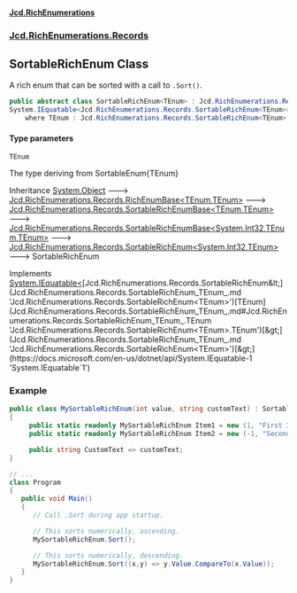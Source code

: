 #### [Jcd.RichEnumerations](index.md 'index')

### [Jcd.RichEnumerations.Records](Jcd.RichEnumerations.Records.md 'Jcd.RichEnumerations.Records')

## SortableRichEnum<TEnum> Class

A rich enum that can be sorted with a call to `.Sort()`.

```csharp
public abstract class SortableRichEnum<TEnum> : Jcd.RichEnumerations.Records.SortableRichEnum<int, TEnum>,
System.IEquatable<Jcd.RichEnumerations.Records.SortableRichEnum<TEnum>>
    where TEnum : Jcd.RichEnumerations.Records.SortableRichEnum<TEnum>
```

#### Type parameters

<a name='Jcd.RichEnumerations.Records.SortableRichEnum_TEnum_.TEnum'></a>

`TEnum`

The type deriving from SortableEnum{TEnum}

Inheritance [System.Object](https://docs.microsoft.com/en-us/dotnet/api/System.Object 'System.Object') &#129106; [Jcd.RichEnumerations.Records.RichEnumBase&lt;](Jcd.RichEnumerations.Records.RichEnumBase_TEnumeration,TEnumeratedItem_.md 'Jcd.RichEnumerations.Records.RichEnumBase<TEnumeration,TEnumeratedItem>')[TEnum](Jcd.RichEnumerations.Records.SortableRichEnum_TEnum_.md#Jcd.RichEnumerations.Records.SortableRichEnum_TEnum_.TEnum 'Jcd.RichEnumerations.Records.SortableRichEnum<TEnum>.TEnum')[,](Jcd.RichEnumerations.Records.RichEnumBase_TEnumeration,TEnumeratedItem_.md 'Jcd.RichEnumerations.Records.RichEnumBase<TEnumeration,TEnumeratedItem>')[TEnum](Jcd.RichEnumerations.Records.SortableRichEnum_TEnum_.md#Jcd.RichEnumerations.Records.SortableRichEnum_TEnum_.TEnum 'Jcd.RichEnumerations.Records.SortableRichEnum<TEnum>.TEnum')[&gt;](Jcd.RichEnumerations.Records.RichEnumBase_TEnumeration,TEnumeratedItem_.md 'Jcd.RichEnumerations.Records.RichEnumBase<TEnumeration,TEnumeratedItem>') &#129106; [Jcd.RichEnumerations.Records.SortableRichEnumBase&lt;](Jcd.RichEnumerations.Records.SortableRichEnumBase_TEnumeration,TEnumeratedItem_.md 'Jcd.RichEnumerations.Records.SortableRichEnumBase<TEnumeration,TEnumeratedItem>')[TEnum](Jcd.RichEnumerations.Records.SortableRichEnum_TEnum_.md#Jcd.RichEnumerations.Records.SortableRichEnum_TEnum_.TEnum 'Jcd.RichEnumerations.Records.SortableRichEnum<TEnum>.TEnum')[,](Jcd.RichEnumerations.Records.SortableRichEnumBase_TEnumeration,TEnumeratedItem_.md 'Jcd.RichEnumerations.Records.SortableRichEnumBase<TEnumeration,TEnumeratedItem>')[TEnum](Jcd.RichEnumerations.Records.SortableRichEnum_TEnum_.md#Jcd.RichEnumerations.Records.SortableRichEnum_TEnum_.TEnum 'Jcd.RichEnumerations.Records.SortableRichEnum<TEnum>.TEnum')[&gt;](Jcd.RichEnumerations.Records.SortableRichEnumBase_TEnumeration,TEnumeratedItem_.md 'Jcd.RichEnumerations.Records.SortableRichEnumBase<TEnumeration,TEnumeratedItem>') &#129106; [Jcd.RichEnumerations.Records.SortableRichEnumBase&lt;](Jcd.RichEnumerations.Records.SortableRichEnumBase_TValue,TEnumeration,TEnumeratedItem_.md 'Jcd.RichEnumerations.Records.SortableRichEnumBase<TValue,TEnumeration,TEnumeratedItem>')[System.Int32](https://docs.microsoft.com/en-us/dotnet/api/System.Int32 'System.Int32')[,](Jcd.RichEnumerations.Records.SortableRichEnumBase_TValue,TEnumeration,TEnumeratedItem_.md 'Jcd.RichEnumerations.Records.SortableRichEnumBase<TValue,TEnumeration,TEnumeratedItem>')[TEnum](Jcd.RichEnumerations.Records.SortableRichEnum_TEnum_.md#Jcd.RichEnumerations.Records.SortableRichEnum_TEnum_.TEnum 'Jcd.RichEnumerations.Records.SortableRichEnum<TEnum>.TEnum')[,](Jcd.RichEnumerations.Records.SortableRichEnumBase_TValue,TEnumeration,TEnumeratedItem_.md 'Jcd.RichEnumerations.Records.SortableRichEnumBase<TValue,TEnumeration,TEnumeratedItem>')[TEnum](Jcd.RichEnumerations.Records.SortableRichEnum_TEnum_.md#Jcd.RichEnumerations.Records.SortableRichEnum_TEnum_.TEnum 'Jcd.RichEnumerations.Records.SortableRichEnum<TEnum>.TEnum')[&gt;](Jcd.RichEnumerations.Records.SortableRichEnumBase_TValue,TEnumeration,TEnumeratedItem_.md 'Jcd.RichEnumerations.Records.SortableRichEnumBase<TValue,TEnumeration,TEnumeratedItem>') &#129106; [Jcd.RichEnumerations.Records.SortableRichEnum&lt;](Jcd.RichEnumerations.Records.SortableRichEnum_TValue,TEnum_.md 'Jcd.RichEnumerations.Records.SortableRichEnum<TValue,TEnum>')[System.Int32](https://docs.microsoft.com/en-us/dotnet/api/System.Int32 'System.Int32')[,](Jcd.RichEnumerations.Records.SortableRichEnum_TValue,TEnum_.md 'Jcd.RichEnumerations.Records.SortableRichEnum<TValue,TEnum>')[TEnum](Jcd.RichEnumerations.Records.SortableRichEnum_TEnum_.md#Jcd.RichEnumerations.Records.SortableRichEnum_TEnum_.TEnum 'Jcd.RichEnumerations.Records.SortableRichEnum<TEnum>.TEnum')[&gt;](Jcd.RichEnumerations.Records.SortableRichEnum_TValue,TEnum_.md 'Jcd.RichEnumerations.Records.SortableRichEnum<TValue,TEnum>') &#129106; SortableRichEnum<TEnum>

Implements [System.IEquatable&lt;](https://docs.microsoft.com/en-us/dotnet/api/System.IEquatable-1 'System.IEquatable`1')[Jcd.RichEnumerations.Records.SortableRichEnum&lt;](Jcd.RichEnumerations.Records.SortableRichEnum_TEnum_.md 'Jcd.RichEnumerations.Records.SortableRichEnum<TEnum>')[TEnum](Jcd.RichEnumerations.Records.SortableRichEnum_TEnum_.md#Jcd.RichEnumerations.Records.SortableRichEnum_TEnum_.TEnum 'Jcd.RichEnumerations.Records.SortableRichEnum<TEnum>.TEnum')[&gt;](Jcd.RichEnumerations.Records.SortableRichEnum_TEnum_.md 'Jcd.RichEnumerations.Records.SortableRichEnum<TEnum>')[&gt;](https://docs.microsoft.com/en-us/dotnet/api/System.IEquatable-1 'System.IEquatable`1')

### Example

```csharp
public class MySortableRichEnum(int value, string customText) : SortableRichEnum<MySortableRichEnum>(value)
{
     public static readonly MySortableRichEnum Item1 = new (1, "First Item");
     public static readonly MySortableRichEnum Item2 = new (-1, "Second Item");

     public string CustomText => customText;
}

// ...
class Program
{
   public void Main()
   {
      // Call .Sort during app startup.

      // This sorts numerically, ascending.
      MySortableRichEnum.Sort();

      // This sorts numerically, descending.
      MySortableRichEnum.Sort((x,y) => y.Value.CompareTo(x.Value));
   }
}
```